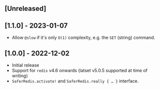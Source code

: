 ## [Unreleased]

## [1.1.0] - 2023-01-07

- Allow `@slow` if it's only `O(1)` complexity, e.g. the `SET` (string) command.

## [1.0.0] - 2022-12-02

- Initial release
- Support for `redis` v4.6 onwards (latset v5.0.5 supported at time of writing)
- `SaferRedis.activate!` and `SaferRedis.really { … }` interface.

